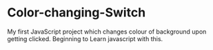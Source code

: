 # Color-changing-Switch
My first JavaScript project which changes colour of background upon getting clicked. Beginning to Learn javascript with this.
